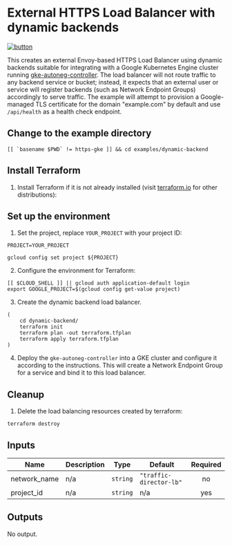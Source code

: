 # External HTTPS Load Balancer with dynamic backends

[![button](http://gstatic.com/cloudssh/images/open-btn.png)](https://console.cloud.google.com/cloudshell/open?git_repo=https://github.com/GoogleCloudPlatform/terraform-google-lb-http&working_dir=examples/dynamic-backend&page=shell&tutorial=README.md)

This creates an external Envoy-based HTTPS Load Balancer using dynamic
backends suitable for integrating with a Google Kubernetes Engine cluster
running [gke-autoneg-controller](https://github.com/GoogleCloudPlatform/gke-autoneg-controller).
The load balancer will not route traffic to any backend service or bucket;
instead, it expects that an external user or service will register backends
(such as Network Endpoint Groups) accordingly to serve traffic. The example
will attempt to provision a Google-managed TLS certificate for the domain
"example.com" by default and use `/api/health` as a health check endpoint.

## Change to the example directory

```
[[ `basename $PWD` != https-gke ]] && cd examples/dynamic-backend
```

## Install Terraform

1. Install Terraform if it is not already installed (visit [terraform.io](https://terraform.io) for other distributions):

## Set up the environment

1. Set the project, replace `YOUR_PROJECT` with your project ID:

```
PROJECT=YOUR_PROJECT
```

```
gcloud config set project ${PROJECT}
```

2. Configure the environment for Terraform:

```
[[ $CLOUD_SHELL ]] || gcloud auth application-default login
export GOOGLE_PROJECT=$(gcloud config get-value project)
```

3. Create the dynamic backend load balancer.

```
(
    cd dynamic-backend/
    terraform init
    terraform plan -out terraform.tfplan
    terraform apply terraform.tfplan
)
```

4. Deploy the `gke-autoneg-controller` into a GKE cluster and configure it according to the instructions. This will create a Network Endpoint Group for a service and bind it to this load balancer.


## Cleanup

1. Delete the load balancing resources created by terraform:

```
terraform destroy
```

<!-- BEGINNING OF PRE-COMMIT-TERRAFORM DOCS HOOK -->
## Inputs

| Name | Description | Type | Default | Required |
|------|-------------|------|---------|:--------:|
| network\_name | n/a | `string` | `"traffic-director-lb"` | no |
| project\_id | n/a | `string` | n/a | yes |

## Outputs

No output.

<!-- END OF PRE-COMMIT-TERRAFORM DOCS HOOK -->
